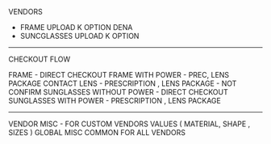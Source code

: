 VENDORS 
- FRAME UPLOAD K OPTION DENA
- SUNCGLASSES UPLOAD K OPTION

-------
CHECKOUT FLOW 

FRAME - DIRECT CHECKOUT
FRAME WITH POWER - PREC, LENS PACKAGE
CONTACT LENS - PRESCRIPTION , LENS PACKAGE  - NOT CONFIRM
SUNGLASSES WITHOUT POWER - DIRECT CHECKOUT
SUNGLASSES WITH POWER - PRESCRIPTION , LENS PACKAGE

---------
 VENDOR MISC - FOR CUSTOM VENDORS VALUES ( MATERIAL, SHAPE , SIZES )
 GLOBAL MISC COMMON FOR ALL VENDORS
